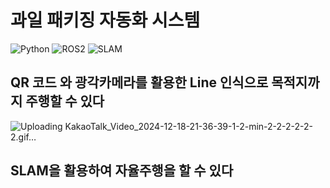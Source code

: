 # 과일 패키징 자동화 시스템

![Python](https://img.shields.io/badge/Python-3.8%2B-blue?logo=python&logoColor=white)
![ROS2](https://img.shields.io/badge/ROS2-Foxy%20%7C%20Humble-green?logo=ros&logoColor=white)
![SLAM](https://img.shields.io/badge/SLAM-RTAB--Map-blueviolet?logo=mapbox&logoColor=white)

## QR 코드 와 광각카메라를 활용한 Line 인식으로 목적지까지 주행할 수 있다
![Uploading KakaoTalk_Video_2024-12-18-21-36-39-1-2-min-2-2-2-2-2-2.gif…]()

## SLAM을 활용하여 자율주행을 할 수 있다 
